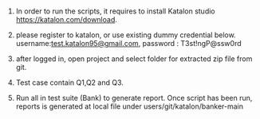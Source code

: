 # 
1. In order to run the scripts, it requires to install Katalon studio https://katalon.com/download.

2. please register to katalon, or use existing dummy credential below.
username:test.katalon95@gmail.com, password : T3st!ngP@ssw0rd

3. after logged in, open project and select folder for extracted zip file from git.
4. Test case contain Q1,Q2 and Q3. 
5. Run all in test suite (Bank) to generate report. Once script has been run, reports is generated at local file under users/git/katalon/banker-main

